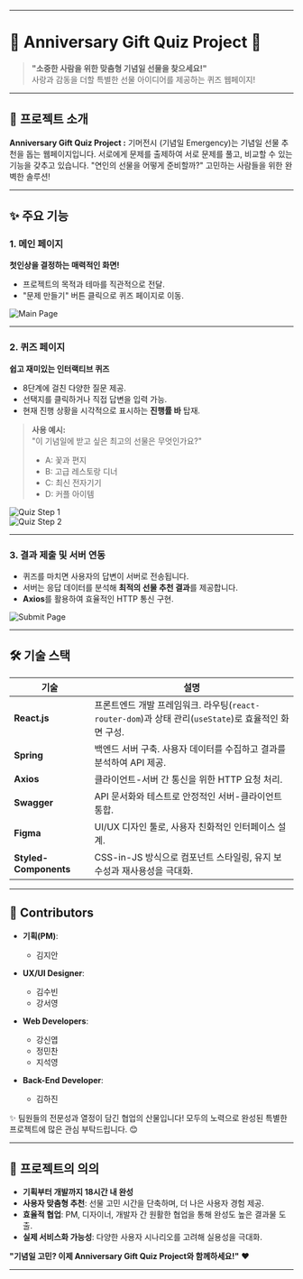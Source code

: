 
---

# **🎁 Anniversary Gift Quiz Project 🎁**  

> **"소중한 사람을 위한 맞춤형 기념일 선물을 찾으세요!"**  
> 사랑과 감동을 더할 특별한 선물 아이디어를 제공하는 퀴즈 웹페이지!  

---

## **📌 프로젝트 소개**  
**Anniversary Gift Quiz Project :** 기머전시 (기념일 Emergency)는 기념일 선물 추천을 돕는 웹페이지입니다.
서로에게 문제를 출제하여 서로 문제를 풀고, 비교할 수 있는 기능을 갖추고 있습니다.
"연인의 선물을 어떻게 준비할까?" 고민하는 사람들을 위한 완벽한 솔루션!  

---

## **✨ 주요 기능**  

### **1. 메인 페이지**  
**첫인상을 결정하는 매력적인 화면!**  
- 프로젝트의 목적과 테마를 직관적으로 전달.  
- "문제 만들기" 버튼 클릭으로 퀴즈 페이지로 이동.  

![Main Page](https://github.com/user-attachments/assets/dd9b7dc3-0d60-46af-a676-755b1563cbe9)  

---

### **2. 퀴즈 페이지**  
**쉽고 재미있는 인터랙티브 퀴즈**  
- 8단계에 걸친 다양한 질문 제공.  
- 선택지를 클릭하거나 직접 답변을 입력 가능.  
- 현재 진행 상황을 시각적으로 표시하는 **진행률 바** 탑재.  

> **사용 예시:**  
> "이 기념일에 받고 싶은 최고의 선물은 무엇인가요?"  
> - A: 꽃과 편지  
> - B: 고급 레스토랑 디너  
> - C: 최신 전자기기  
> - D: 커플 아이템  

![Quiz Step 1](https://github.com/user-attachments/assets/d1615316-b4b8-4c88-8658-67e1cdf3ede6)  
![Quiz Step 2](https://github.com/user-attachments/assets/0865a087-ac7e-4bf9-a8eb-af7245f9c80c)  

---

### **3. 결과 제출 및 서버 연동**  
- 퀴즈를 마치면 사용자의 답변이 서버로 전송됩니다.  
- 서버는 응답 데이터를 분석해 **최적의 선물 추천 결과**를 제공합니다.  
- **Axios**를 활용하여 효율적인 HTTP 통신 구현.  

![Submit Page](https://github.com/user-attachments/assets/66e5afcb-adbe-4a3a-9dd3-c21b8890e9cb)  

---

## **🛠 기술 스택**  

| 기술               | 설명                                                                                     |
|-------------------|----------------------------------------------------------------------------------------|
| **React.js**      | 프론트엔드 개발 프레임워크. 라우팅(`react-router-dom`)과 상태 관리(`useState`)로 효율적인 화면 구성. |
| **Spring**        | 백엔드 서버 구축. 사용자 데이터를 수집하고 결과를 분석하여 API 제공.                            |
| **Axios**         | 클라이언트-서버 간 통신을 위한 HTTP 요청 처리.                                              |
| **Swagger**       | API 문서화와 테스트로 안정적인 서버-클라이언트 통합.                                         |
| **Figma**         | UI/UX 디자인 툴로, 사용자 친화적인 인터페이스 설계.                                          |
| **Styled-Components** | CSS-in-JS 방식으로 컴포넌트 스타일링, 유지 보수성과 재사용성을 극대화.                            |

---

## **🌟 Contributors**  

- **기획(PM)**:  
  - 김지안  

- **UX/UI Designer**:  
  - 김수빈
  - 강서영  

- **Web Developers**:  
  - 강신엽  
  - 정민찬  
  - 지석영  

- **Back-End Developer**:  
  - 김하진  

✨ 팀원들의 전문성과 열정이 담긴 협업의 산물입니다! 모두의 노력으로 완성된 특별한 프로젝트에 많은 관심 부탁드립니다. 😊  

---

## **🚀 프로젝트의 의의**

- **기획부터 개발까지 18시간 내 완성**
- **사용자 맞춤형 추천**: 선물 고민 시간을 단축하며, 더 나은 사용자 경험 제공.  
- **효율적 협업**: PM, 디자이너, 개발자 간 원활한 협업을 통해 완성도 높은 결과물 도출.  
- **실제 서비스화 가능성**: 다양한 사용자 시나리오를 고려해 실용성을 극대화.  


**"기념일 고민? 이제 Anniversary Gift Quiz Project와 함께하세요!"** ❤️  

--- 
